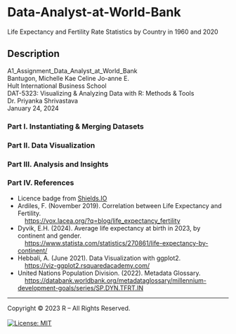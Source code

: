 # Data-Analyst-at-World-Bank
Life Expectancy and Fertility Rate Statistics by Country in 1960 and 2020

## Description
A1_Assignment_Data_Analyst_at_World_Bank <br>
Bantugon, Michelle Kae Celine Jo-anne E. <br>
Hult International Business School <br>
DAT-5323: Visualizing & Analyzing Data with R: Methods & Tools <br>
Dr. Priyanka Shrivastava <br>
January 24, 2024 <br>

### Part I. Instantiating & Merging Datasets

### Part II. Data Visualization

### Part III. Analysis and Insights

### Part IV. References

* Licence badge from [Shields.IO](https://shields.io/)
* Ardiles, F. (November 2019). Correlation between Life Expectancy and Fertility.
<br>&nbsp;&nbsp;&nbsp;&nbsp;https://vox.lacea.org/?q=blog/life_expectancy_fertility
* Dyvik, E.H. (2024). Average life expectancy at birth in 2023, by continent and gender.
<br>&nbsp;&nbsp;&nbsp;&nbsp;https://www.statista.com/statistics/270861/life-expectancy-by-continent/
* Hebbali, A. (June 2021). Data Visualization with ggplot2.
<br>&nbsp;&nbsp;&nbsp;&nbsp;https://viz-ggplot2.rsquaredacademy.com/
* United Nations Population Division. (2022). Metadata Glossary.
<br>&nbsp;&nbsp;&nbsp;&nbsp;https://databank.worldbank.org/metadataglossary/millennium-development-goals/series/SP.DYN.TFRT.IN
___

Copyright © 2023 R – All Rights Reserved.<br><br>
[![License: MIT](https://img.shields.io/badge/License-MIT-yellow.svg)](https://opensource.org/licenses/MIT)
